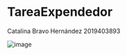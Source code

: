 # TareaExpendedor

Catalina Bravo Hernández
2019403893

![image](https://user-images.githubusercontent.com/114495455/198181024-3abaf43d-ffbc-4149-8a75-da40908ec567.png)
